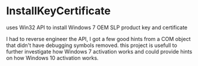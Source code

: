 InstallKeyCertificate
=====================

uses Win32 API to install Windows 7 OEM SLP product key and certificate

I had to reverse engineer the API, I got a few good hints from a COM object
that didn't have debugging symbols removed. this project is usefull to further
investigate how Windows 7 activation works and could provide hints on how 
Windows 10 activation works.
